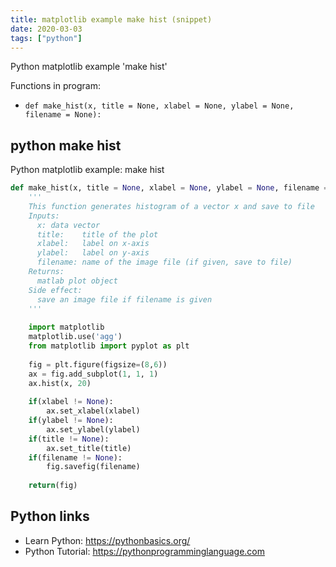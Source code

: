 ```yaml
---
title: matplotlib example make hist (snippet)
date: 2020-03-03
tags: ["python"]
---
```

Python matplotlib example 'make hist'

Functions in program: 
* `def make_hist(x, title = None, xlabel = None, ylabel = None, filename = None):`

## python make hist

Python matplotlib example: make hist

```python
def make_hist(x, title = None, xlabel = None, ylabel = None, filename = None):
    '''
    This function generates histogram of a vector x and save to file
    Inputs:
      x: data vector
      title:    title of the plot
      xlabel:   label on x-axis
      ylabel:   label on y-axis
      filename: name of the image file (if given, save to file)
    Returns:
      matlab plot object
    Side effect:
      save an image file if filename is given
    '''
    
    import matplotlib
    matplotlib.use('agg')
    from matplotlib import pyplot as plt
    
    fig = plt.figure(figsize=(8,6))
    ax = fig.add_subplot(1, 1, 1)
    ax.hist(x, 20)
    
    if(xlabel != None):
        ax.set_xlabel(xlabel)
    if(ylabel != None):
        ax.set_ylabel(ylabel)
    if(title != None):
        ax.set_title(title)
    if(filename != None):
        fig.savefig(filename)
    
    return(fig)


```

## Python links

- Learn Python: https://pythonbasics.org/
- Python Tutorial: https://pythonprogramminglanguage.com
